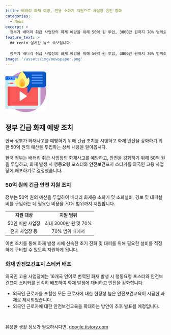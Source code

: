 ```yaml
---
title: 배터리 화재 예방, 전용 소화기 지원으로 사업장 안전 강화
categories:
  - News
excerpt: >
  정부가 배터리 취급 사업장의 화재 예방을 위해 50억 원 투입, 3000만 원까지 70% 범위로 지원하며 16개국 언어로 번역된 안전 포스터와 스티커를 외국인 고용 사업장에 배포한다. 50인 미만 사업장이나 리튬 전지 사업장에 화재용 소화기와 경보, 대피설비 구입을 돕는 긴급 안전 지원조치 시행. 외국인 근로자에게는 화재 대비 교육과 소방대피훈련 포함된다. 클린사업 누리집(clean.kosha.or.kr)이나 우편 등으로 신청하여 지원받을 수 있다.
feature_text: >
  ## rentn 실시간 뉴스 속보입니다.

  정부가 배터리 취급 사업장의 화재 예방을 위해 50억 원 투입, 3000만 원까지 70% 범위로 지원하며 16개국 언어로 번역된 안전 포스터와 스티커를 외국인 고용 사업장에 배포한다. 50인 미만 사업장이나 리튬 전지 사업장에 화재용 소화기와 경보, 대피설비 구입을 돕는 긴급 안전 지원조치 시행. 외국인 근로자에게는 화재 대비 교육과 소방대피훈련 포함된다. 클린사업 누리집(clean.kosha.or.kr)이나 우편 등으로 신청하여 지원받을 수 있다.
image: '/assets/img/newspaper.png'
---
```


<p><img src="/assets/img/news.png" alt="rentncar 속보" /></p>

<h2 data-ke-size="size26">정부 긴급 화재 예방 조치</h2>

<p>한국 정부가 화재사고를 예방하기 위해 긴급 조치를 시행하고 화재 안전을 강화하기 위한 50억 원의 예산을 투입하는 상세 내용을 알아봅시다.</p>

<p data-ke-size="size16">한국 정부는 배터리 취급 사업장의 화재사고를 예방하고, 안전을 강화하기 위해 50억 원을 투입하고, 화재 발생 시 행동요령 포스터와 안전보건표지 스티커를 외국인 고용 사업장에 배포하기로 결정했습니다.</p>

<h3 data-ke-style="color: #1a5490;">50억 원의 긴급 안전 지원 조치</h3>

<p>정부는 50억 원의 예산을 투입하여 배터리 화재용 소화기 및 소화설비, 경보 및 대피설비를 구입하는 데 필요한 비용을 70% 범위까지 지원합니다.</p>

<table>
    <tr>
        <td style="text-align: center; height: 17px;"><b>지원 대상</b></td>
        <td style="text-align: center; height: 17px;"><b>지원 범위</b></td>
    </tr>
    <tr>
        <td style="text-align: center; height: 17px;">50인 미만 사업장</td>
        <td style="text-align: center; height: 17px;">최대 3000만 원 및 70%</td>
    </tr>
    <tr>
        <td style="text-align: center; height: 17px;">전지 사업장 등</td>
        <td style="text-align: center; height: 17px;">70% 범위 내에서</td>
    </tr>
</table>

<p data-ke-size="size16">이번 조치를 통해 화재 발생 시에 신속한 초기 진화 및 대피를 위해 필요한 설비를 적정하게 구비할 수 있도록 지원하게 됩니다.</p>

<h3 data-ke-style="color: #1a5490;">화재 안전보건표지 스티커 배포</h3>

<p>외국인 고용 사업장에는 16개국 언어로 번역된 화재 발생 시 행동요령 포스터와 안전보건표지 스티커를 신속히 배포하여 화재 발생에 대비하고 안전을 강화합니다.</p>

<ul>
    <li>외국인 근로자를 포함한 모든 근로자에 대한 현장성 높은 안전보건교육이 시급한 과제로 제시되었습니다.</li>
    <li>외국인 근로자에 대한 안전보건교육을 확대하는 방안이 추후 발표될 예정입니다.</li>
</ul>

<p data-ke-size="size16">&nbsp;</p>
유용한 생활 정보가 필요하시다면, <a href="https://qoogle.tistory.com" rel="dofollow">qoogle.tistory.com</a>


